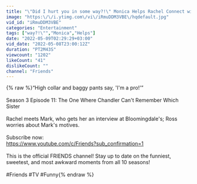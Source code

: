```yaml
---
title: "\"Did I hurt you in some way?!\" Monica Helps Rachel Connect with Mark | Friends"
image: "https:\/\/i.ytimg.com\/vi\/iRmuDDM3VBE\/hqdefault.jpg"
vid_id: "iRmuDDM3VBE"
categories: "Entertainment"
tags: ["way?!\"","Monica","Helps"]
date: "2022-05-09T02:29:29+03:00"
vid_date: "2022-05-08T23:00:12Z"
duration: "PT2M43S"
viewcount: "1202"
likeCount: "41"
dislikeCount: ""
channel: "Friends"
---
```

{% raw %}“High collar and baggy pants say, 'I'm a pro!'”<br /><br />Season 3 Episode 11: The One Where Chandler Can't Remember Which Sister<br /><br />Rachel meets Mark, who gets her an interview at Bloomingdale's; Ross worries about Mark's motives.<br /><br />Subscribe now: <br /><a rel="nofollow" target="blank" href="https://www.youtube.com/c/Friends?sub_confirmation=1">https://www.youtube.com/c/Friends?sub_confirmation=1</a><br /><br />This is the official FRIENDS channel! Stay up to date on the funniest, sweetest, and most awkward moments from all 10 seasons!<br /><br />#Friends #TV #Funny{% endraw %}
